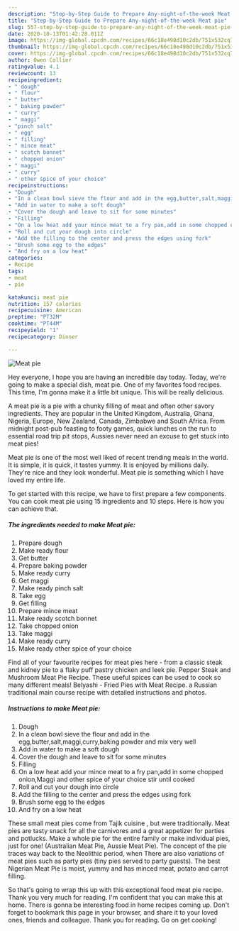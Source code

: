 ```yaml
---
description: "Step-by-Step Guide to Prepare Any-night-of-the-week Meat pie"
title: "Step-by-Step Guide to Prepare Any-night-of-the-week Meat pie"
slug: 557-step-by-step-guide-to-prepare-any-night-of-the-week-meat-pie
date: 2020-10-13T01:42:28.011Z
image: https://img-global.cpcdn.com/recipes/66c18e498d10c2db/751x532cq70/meat-pie-recipe-main-photo.jpg
thumbnail: https://img-global.cpcdn.com/recipes/66c18e498d10c2db/751x532cq70/meat-pie-recipe-main-photo.jpg
cover: https://img-global.cpcdn.com/recipes/66c18e498d10c2db/751x532cq70/meat-pie-recipe-main-photo.jpg
author: Owen Collier
ratingvalue: 4.1
reviewcount: 13
recipeingredient:
- " dough"
- " flour"
- " butter"
- " baking powder"
- " curry"
- " maggi"
- "pinch salt"
- " egg"
- " filling"
- " mince meat"
- " scotch bonnet"
- " chopped onion"
- " maggi"
- " curry"
- " other spice of your choice"
recipeinstructions:
- "Dough"
- "In a clean bowl sieve the flour and add in the egg,butter,salt,maggi,curry,baking powder and mix very well"
- "Add in water to make a soft dough"
- "Cover the dough and leave to sit for some minutes"
- "Filling"
- "On a low heat add your mince meat to a fry pan,add in some chopped onion,Maggi and other spice of your choice stir until cooked"
- "Roll and cut your dough into circle"
- "Add the filling to the center and press the edges using fork"
- "Brush some egg to the edges"
- "And fry on a low heat"
categories:
- Recipe
tags:
- meat
- pie

katakunci: meat pie 
nutrition: 157 calories
recipecuisine: American
preptime: "PT32M"
cooktime: "PT44M"
recipeyield: "1"
recipecategory: Dinner

---
```



![Meat pie](https://img-global.cpcdn.com/recipes/66c18e498d10c2db/751x532cq70/meat-pie-recipe-main-photo.jpg)

Hey everyone, I hope you are having an incredible day today. Today, we're going to make a special dish, meat pie. One of my favorites food recipes. This time, I'm gonna make it a little bit unique. This will be really delicious.

A meat pie is a pie with a chunky filling of meat and often other savory ingredients. They are popular in the United Kingdom, Australia, Ghana, Nigeria, Europe, New Zealand, Canada, Zimbabwe and South Africa. From midnight post-pub feasting to footy games, quick lunches on the run to essential road trip pit stops, Aussies never need an excuse to get stuck into meat pies!

Meat pie is one of the most well liked of recent trending meals in the world. It is simple, it is quick, it tastes yummy. It is enjoyed by millions daily. They're nice and they look wonderful. Meat pie is something which I have loved my entire life.


To get started with this recipe, we have to first prepare a few components. You can cook meat pie using 15 ingredients and 10 steps. Here is how you can achieve that.

<!--inarticleads1-->

##### The ingredients needed to make Meat pie:

1. Prepare  dough
1. Make ready  flour
1. Get  butter
1. Prepare  baking powder
1. Make ready  curry
1. Get  maggi
1. Make ready pinch salt
1. Take  egg
1. Get  filling
1. Prepare  mince meat
1. Make ready  scotch bonnet
1. Take  chopped onion
1. Take  maggi
1. Make ready  curry
1. Make ready  other spice of your choice


Find all of your favourite recipes for meat pies here - from a classic steak and kidney pie to a flaky puff pastry chicken and leek pie. Pepper Steak and Mushroom Meat Pie Recipe. These useful spices can be used to cook so many different meals! Belyashi - Fried Pies with Meat Recipe. a Russian traditional main course recipe with detailed instructions and photos. 

<!--inarticleads2-->

##### Instructions to make Meat pie:

1. Dough
1. In a clean bowl sieve the flour and add in the egg,butter,salt,maggi,curry,baking powder and mix very well
1. Add in water to make a soft dough
1. Cover the dough and leave to sit for some minutes
1. Filling
1. On a low heat add your mince meat to a fry pan,add in some chopped onion,Maggi and other spice of your choice stir until cooked
1. Roll and cut your dough into circle
1. Add the filling to the center and press the edges using fork
1. Brush some egg to the edges
1. And fry on a low heat


These small meat pies come from Tajik cuisine , but were traditionally. Meat pies are tasty snack for all the carnivores and a great appetizer for parties and potlucks. Make a whole pie for the entire family or make individual pies, just for one! (Australian Meat Pie, Aussie Meat Pie). The concept of the pie traces way back to the Neolithic period, when There are also variations of meat pies such as party pies (tiny pies served to party guests). The best Nigerian Meat Pie is moist, yummy and has minced meat, potato and carrot filling. 

So that's going to wrap this up with this exceptional food meat pie recipe. Thank you very much for reading. I'm confident that you can make this at home. There is gonna be interesting food in home recipes coming up. Don't forget to bookmark this page in your browser, and share it to your loved ones, friends and colleague. Thank you for reading. Go on get cooking!

